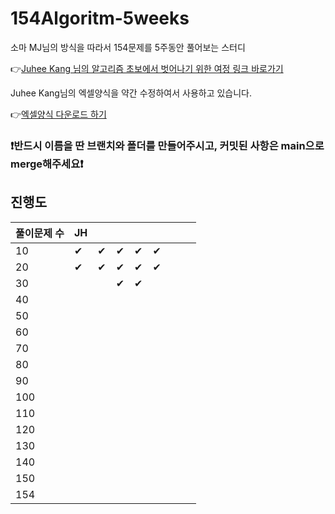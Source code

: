 # 154Algoritm-5weeks

소마 MJ님의 방식을 따라서 154문제를 5주동안 풀어보는 스터디

👉[Juhee Kang 님의 알고리즘 초보에서 벗어나기 위한 여정 링크 바로가기](https://claudiajkang.medium.com/%EC%95%8C%EA%B3%A0%EB%A6%AC%EC%A6%98-%EC%B4%88%EB%B3%B4%EC%97%90%EC%84%9C-%EB%B2%97%EC%96%B4%EB%82%98%EA%B8%B0-%EC%9C%84%ED%95%9C-%EC%97%AC%EC%A0%95-1ffb6bdfec6b)

Juhee Kang님의 엑셀양식을 약간 수정하여서 사용하고 있습니다.

👉[엑셀양식 다운로드 하기](https://docs.google.com/spreadsheets/d/1QXTwCkL-f9BbYO15qe2NCnqzQ03vuOh2ZA_nmWpZCCo/edit?usp=sharing)

### ❗️반드시 이름을 딴 브랜치와 폴더를 만들어주시고, 커밋된 사항은 main으로 merge해주세요❗️

## 진행도

| 풀이문제 수 | JH  |     |     |     |     |     |     |     |
| ----------- | --- | --- | --- | --- | --- | --- | --- | --- |
| 10          | ✔   | ✔   | ✔   | ✔   | ✔   |     |     |     |
| 20          | ✔   | ✔   | ✔   | ✔   | ✔   |     |     |     |
| 30          |     |     | ✔   | ✔   |     |     |     |     |
| 40          |     |     |     |     |     |     |     |     |
| 50          |     |     |     |     |     |     |     |     |
| 60          |     |     |     |     |     |     |     |     |
| 70          |     |     |     |     |     |     |     |     |
| 80          |     |     |     |     |     |     |     |     |
| 90          |     |     |     |     |     |     |     |     |
| 100         |     |     |     |     |     |     |     |     |
| 110         |     |     |     |     |     |     |     |     |
| 120         |     |     |     |     |     |     |     |     |
| 130         |     |     |     |     |     |     |     |     |
| 140         |     |     |     |     |     |     |     |     |
| 150         |     |     |     |     |     |     |     |     |
| 154         |     |     |     |     |     |     |     |     |
